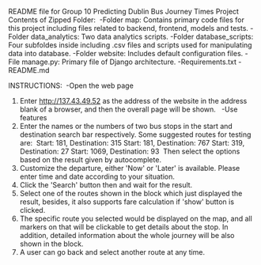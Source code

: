 README file for Group 10 Predicting Dublin Bus Journey Times Project
​
​
Contents of Zipped Folder:
​
-Folder map:
    Contains primary code files for this project including files related to backend, frontend, models
    and tests.
-Folder data_analytics:
    Two data analytics scripts.
-Folder database_scripts:
    Four subfoldes inside including .csv files and scripts used for manipulating data into database.
-Folder website:
    Includes default configuration files.
-File manage.py:
    Primary file of Django architecture.
-Requirements.txt
-README.md

INSTRUCTIONS:
​
-Open the web page
1. Enter http://137.43.49.52 as the address of the website in the address blank of a browser, and then
   the overall page will be shown.
​
​
-Use features
1. Enter the names or the numbers of two bus stops in the start and destination search bar respectively.
   Some suggested routes for testing are:
​
   Start: 181, Destination: 315
   Start: 181, Destination: 767
   Start: 319, Destination: 27
   Start: 1069, Destination: 93
​
   Then select the options based on the result given by autocomplete.
​
2. Customize the departure, either 'Now' or 'Later' is available. Please enter time and date
   according to your situation.
​
3. Click the 'Search' button then and wait for the result.
​
4. Select one of the routes shown in the block which just displayed the result, besides, it also
   supports fare calculation if 'show' button is clicked.
​
5. The specific route you selected would be displayed on the map, and all markers on that will be
   clickable to get details about the stop. In addition, detailed information about the whole journey
   will be also shown in the block.
​
6. A user can go back and select another route at any time.
